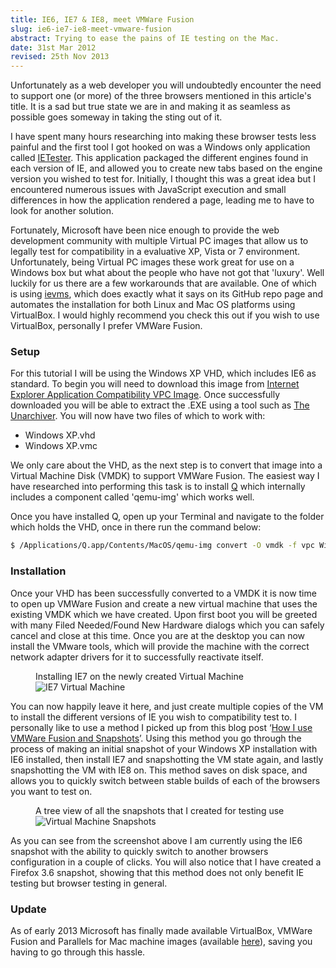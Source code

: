 ```yaml
---
title: IE6, IE7 & IE8, meet VMWare Fusion
slug: ie6-ie7-ie8-meet-vmware-fusion
abstract: Trying to ease the pains of IE testing on the Mac.
date: 31st Mar 2012
revised: 25th Nov 2013
---
```


Unfortunately as a web developer you will undoubtedly encounter the need to support one (or more) of the three browsers mentioned in this article's title.
It is a sad but true state we are in and making it as seamless as possible goes someway in taking the sting out of it.

I have spent many hours researching into making these browser tests less painful and the first tool I got hooked on was a Windows only application called [IETester](http://www.my-debugbar.com/wiki/IETester/HomePage).
This application packaged the different engines found in each version of IE, and allowed you to create new tabs based on the engine version you wished to test for.
Initially, I thought this was a great idea but I encountered numerous issues with JavaScript execution and small differences in how the application rendered a page, leading me to have to look for another solution.

Fortunately, Microsoft have been nice enough to provide the web development community with multiple Virtual PC images that allow us to legally test for compatibility in a evaluative XP, Vista or 7 environment.
Unfortunately, being Virtual PC images these work great for use on a Windows box but what about the people who have not got that 'luxury'.
Well luckily for us there are a few workarounds that are available.
One of which is using [ievms](https://github.com/xdissent/ievms), which does exactly what it says on its GitHub repo page and automates the installation for both Linux and Mac OS platforms using VirtualBox. I would highly recommend you check this out if you wish to use VirtualBox, personally I prefer VMWare Fusion.

### Setup

For this tutorial I will be using the Windows XP VHD, which includes IE6 as standard. To begin you will need to download this image from [Internet Explorer Application Compatibility VPC Image](http://www.microsoft.com/download/en/details.aspx?displaylang=en&id=11575).
Once successfully downloaded you will be able to extract the .EXE using a tool such as [The Unarchiver](http://wakaba.c3.cx/s/apps/unarchiver.html).
You will now have two files of which to work with:

* Windows XP.vhd
* Windows XP.vmc

We only care about the VHD, as the next step is to convert that image into a Virtual Machine Disk (VMDK) to support VMWare Fusion.
The easiest way I have researched into performing this task is to install [Q](http://www.kju-app.org/) which internally includes a component called 'qemu-img' which works well.

Once you have installed Q, open up your Terminal and navigate to the folder which holds the VHD, once in there run the command below:

~~~ .bash
$ /Applications/Q.app/Contents/MacOS/qemu-img convert -O vmdk -f vpc Windows XP.vhd Windows XP.vmdk
~~~

### Installation

Once your VHD has been successfully converted to a VMDK it is now time to open up VMWare Fusion and create a new virtual machine that uses the existing VMDK which we have created.
Upon first boot you will be greeted with many Filed Needed/Found New Hardware dialogs which you can safely cancel and close at this time.
Once you are at the desktop you can now install the VMware tools, which will provide the machine with the correct network adapter drivers for it to successfully reactivate itself.

<figure>
    <figcaption>Installing IE7 on the newly created Virtual Machine</figcaption>
    <img alt="IE7 Virtual Machine" src="/uploads/ie6-ie7-ie8-meet-vmware-fusion/ie7.png" />
</figure>

You can now happily leave it here, and just create multiple copies of the VM to install the different versions of IE you wish to compatibility test to.
I personally like to use a method I picked up from this blog post ‘[How I use VMWare Fusion and Snapshots](http://snook.ca/archives/other/vmware-fusion-snapshots)’.
Using this method you go through the process of making an initial snapshot of your Windows XP installation with IE6 installed, then install IE7 and snapshotting the VM state again, and lastly snapshotting the VM with IE8 on.
This method saves on disk space, and allows you to quickly switch between stable builds of each of the browsers you want to test on.

<figure>
    <figcaption>A tree view of all the snapshots that I created for testing use</figcaption>
    <img alt="Virtual Machine Snapshots" src="/uploads/ie6-ie7-ie8-meet-vmware-fusion/snapshots.png" />
</figure>

As you can see from the screenshot above I am currently using the IE6 snapshot with the ability to quickly switch to another browsers configuration in a couple of clicks.
You will also notice that I have created a Firefox 3.6 snapshot, showing that this method does not only benefit IE testing but browser testing in general.

### Update

As of early 2013 Microsoft has finally made available VirtualBox, VMWare Fusion and Parallels for Mac machine images (available [here](http://www.modern.ie/en-us/virtualization-tools#downloads)), saving you having to go through this hassle.